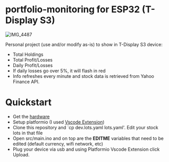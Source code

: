 # portfolio-monitoring for ESP32 (T-Display S3)

![IMG_4487](https://github.com/user-attachments/assets/298c1385-a1db-4543-b0b3-a46cd013db52)

Personal project (use and/or modify as-is) to show in T-Display S3 device:
- Total Holdings
- Total Profit/Losses
- Daily Profit/Losses
- If daily losses go over 5%, it will flash in red
- Info refreshes every minute and stock data is retrieved from Yahoo Finance API. 

# Quickstart
 - Get the [hardware](https://lilygo.cc/products/t-display-s3?variant=42585826590901)
 - Setup platformio (I used [Vscode Extension](https://docs.platformio.org/en/latest/integration/ide/pioide.html#platformio-for-vscode))
 - Clone this repository and `cp dev.lots.yaml lots.yaml'. Edit your stock lots in that file
 - Open src/main.ino and on top are the **EDITME** variables that need to be edited (default currency, wifi network, etc)
 - Plug your device via usb and using Platformio Vscode Extension click Upload.
